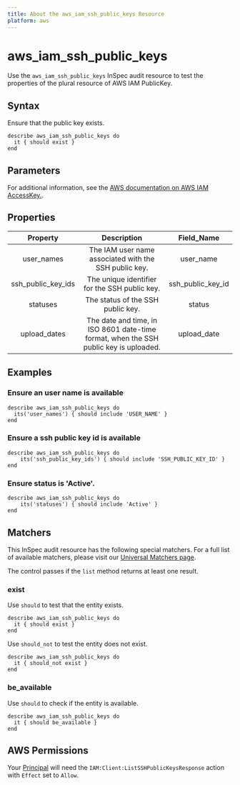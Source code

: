 ```yaml
---
title: About the aws_iam_ssh_public_keys Resource
platform: aws
---
```


# aws_iam_ssh_public_keys

Use the `aws_iam_ssh_public_keys` InSpec audit resource to test the properties of the plural resource of AWS IAM PublicKey.

## Syntax

Ensure that the public key exists.

    describe aws_iam_ssh_public_keys do
      it { should exist }
    end

## Parameters

For additional information, see the [AWS documentation on AWS IAM AccessKey.](https://docs.aws.amazon.com/AWSCloudFormation/latest/UserGuide/aws-properties-iam-accesskey.html).

## Properties

| Property           | Description                                           | Field_Name        |
| :----------------: | :---------------------------------------------------: | :---------------: |
| user_names         | The IAM user name associated with the SSH public key. | user_name         |
| ssh_public_key_ids | The unique identifier for the SSH public key.         | ssh_public_key_id |
| statuses           | The status of the SSH public key.                     | status            |
| upload_dates       | The date and time, in ISO 8601 date-time format, when the SSH public key is uploaded. | upload_date |

## Examples

### Ensure an user name is available
    describe aws_iam_ssh_public_keys do
      its('user_names') { should include 'USER_NAME' }
    end

### Ensure a ssh public key id is available
    describe aws_iam_ssh_public_keys do
        its('ssh_public_key_ids') { should include 'SSH_PUBLIC_KEY_ID' }
    end

### Ensure status is 'Active'.
    describe aws_iam_ssh_public_keys do
        its('statuses') { should include 'Active' }
    end

## Matchers

This InSpec audit resource has the following special matchers. For a full list of available matchers, please visit our [Universal Matchers page](https://www.inspec.io/docs/reference/matchers/).

The control passes if the `list` method returns at least one result.

### exist

Use `should` to test that the entity exists.

    describe aws_iam_ssh_public_keys do
      it { should exist }
    end

Use `should_not` to test the entity does not exist.

    describe aws_iam_ssh_public_keys do
      it { should_not exist }
    end

### be_available

Use `should` to check if the entity is available.

    describe aws_iam_ssh_public_keys do
      it { should be_available }
    end

## AWS Permissions

Your [Principal](https://docs.aws.amazon.com/IAM/latest/UserGuide/intro-structure.html#intro-structure-principal) will need the `IAM:Client:ListSSHPublicKeysResponse` action with `Effect` set to `Allow`.
